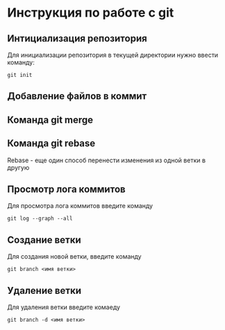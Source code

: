# Инструкция по работе с git

## Интициализация репозитория

Для инициализации репозитория в текущей директории нужно ввести команду:
```
git init
```
## Добавление файлов в коммит

## Команда git merge

## Команда git rebase

Rebase - еще один способ перенести изменения из одной ветки в другую


## Просмотр лога коммитов

Для просмотра лога коммитов введите команду
```
git log --graph --all
```

## Создание ветки

Для создания новой ветки, введите команду
```
git branch <имя ветки>
```

## Удаление ветки

Для удаления ветки введите комаеду 

```
git branch -d <имя ветки>
```